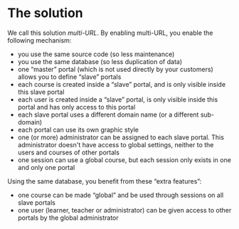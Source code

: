 # The solution

We call this solution _multi-URL_. By enabling multi-URL, you enable the following mechanism:

* you use the same source code \(so less maintenance\)
* you use the same database \(so less duplication of data\)
* one “master” portal \(which is not used directly by your customers\) allows you to define “slave” portals
* each course is created inside a “slave” portal, and is only visible inside this slave portal
* each user is created inside a “slave” portal, is only visible inside this portal and has only access to this portal
* each slave portal uses a different domain name \(or a different sub-domain\)
* each portal can use its own graphic style
* one \(or more\) administrator can be assigned to each slave portal. This administrator doesn't have access to global settings, neither to the users and courses of other portals
* one session can use a global course, but each session only exists in one and only one portal

Using the same database, you benefit from these “extra features”:

* one course can be made “global” and be used through sessions on all slave portals
* one user \(learner, teacher or administrator\) can be given access to other portals by the global administrator

